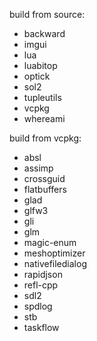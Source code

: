 build from source:

* backward
* imgui
* lua
* luabitop
* optick
* sol2
* tupleutils
* vcpkg
* whereami

build from vcpkg:

* absl
* assimp
* crossguid
* flatbuffers
* glad
* glfw3
* gli
* glm
* magic-enum
* meshoptimizer
* nativefiledialog
* rapidjson
* refl-cpp
* sdl2
* spdlog
* stb
* taskflow